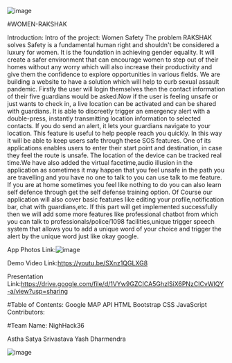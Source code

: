  ![image](https://user-images.githubusercontent.com/78973509/114281861-737b5d00-9a5e-11eb-96ba-42bebbe0b3e1.png)   
  
  
  
  
  
  #WOMEN-RAKSHAK





Introduction:
Intro of the project: Women Safety
The problem RAKSHAK solves
Safety is a fundamental human right and shouldn't be considered a luxury for women. It is the foundation in achieving gender equality. It will create a safer environment that can encourage women to step out of their homes without any worry which will also increase their productivity and give them the confidence to explore opportunities in various fields.
We are building a website to have a solution which will help to curb sexual assault pandemic. Firstly the user will login themselves then the contact information of their five guardians would be asked.Now if the user is feeling unsafe or just wants to check in, a live location can be activated and can be shared with guardians. It is able to discreetly trigger an emergency alert with a double-press, instantly transmitting location information to selected contacts. If you do send an alert, it lets your guardians navigate to your location. This feature is useful to help people reach you quickly. In this way it will be able to keep users safe through these SOS features. One of its applications enables users to enter their start point and destination, in case they feel the route is unsafe. The location of the device can be tracked real time.We have also added the virtual facetime,audio illusion in the application as sometimes it may happen that you feel unsafe in the path you are travelling and you have no one to talk to you can use talk to me feature. If you are at home sometimes you feel like nothing to do you can also learn self defence through get the self defense training option. Of Course our application will also cover basic features like editing your profile,notification bar, chat with guardians,etc. If this part will get implemented successfully then we will add some more features like professional chatbot from which you can talk to professionals/police/1098 facilities,unique trigger speech system that allows you to add a unique word of your choice and trigger the alert by the unique word just like okay google.


App Photos Link:![image](https://user-images.githubusercontent.com/78973509/114292548-d72c7700-9aac-11eb-9ba9-025fb9ee7e0b.png)





Demo Video Link:https://youtu.be/SXnz1QGLXG8


Presentation Link:https://drive.google.com/file/d/1VYw9GZCICA5GhzlSiX6PNzCICvWlQY-a/view?usp=sharing

#Table of Contents:
Google MAP API
HTML
Bootstrap
CSS
JavaScript
Contributors:


#Team Name: NighHack36

Astha 
Satya Srivastava
Yash
Dharmendra










![image](https://user-images.githubusercontent.com/78973509/114281861-737b5d00-9a5e-11eb-96ba-42bebbe0b3e1.png)
